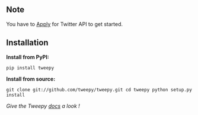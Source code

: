 Note
--------------------

You have to [Apply](https://developer.twitter.com/en/apply-for-access) for Twitter API to get started.

Installation
-------------------

**Install from PyPI:**

`pip install tweepy`

**Install from source:**

`git clone git://github.com/tweepy/tweepy.git
cd tweepy
python setup.py install`

*Give the Tweepy [docs](https://tweepy.readthedocs.io/en/latest/) a look !*